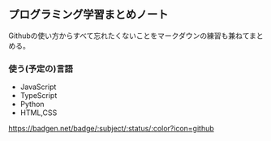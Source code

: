 ## プログラミング学習まとめノート
Githubの使い方からすべて忘れたくないことをマークダウンの練習も兼ねてまとめる。

### 使う(予定の)言語
- JavaScript
- TypeScript
- Python
- HTML,CSS

https://badgen.net/badge/:subject/:status/:color?icon=github
